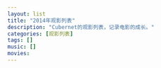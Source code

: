 ```yaml
---
layout: list
title: "2014年观影列表"
description: "Cubernet的观影列表，记录电影的成长。"
categories: [观影列表]
tags: []
music: []
movies:   
---
```

